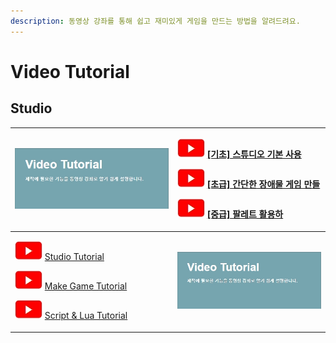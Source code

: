 ```yaml
---
description: 동영상 강좌를 통해 쉽고 재미있게 게임을 만드는 방법을 알려드려요.
---
```


# Video Tutorial

## Studio

<table>
  <thead>
    <tr>
      <th style="text-align:left">
        <img src="../.gitbook/assets/20210316_152740 (1).jpg" alt/>
      </th>
      <th style="text-align:left">
        <p>
          <img src="../.gitbook/assets/20210316_153206.jpg" alt/> <a href="studio-tutorial/undefined.md">[&#xAE30;&#xCD08;] &#xC2A4;&#xD29C;&#xB514;&#xC624; &#xAE30;&#xBCF8; &#xC0AC;&#xC6A9;</a>
        </p>
        <p>
          <img src="../.gitbook/assets/20210316_153206.jpg" alt/> <a href="studio-tutorial/undefined-3.md">[&#xCD08;&#xAE09;] &#xAC04;&#xB2E8;&#xD55C; &#xC7A5;&#xC560;&#xBB3C; &#xAC8C;&#xC784; &#xB9CC;&#xB4E4;</a>
        </p>
        <p>
          <img src="../.gitbook/assets/20210316_153206.jpg" alt/> <a href="studio-tutorial/undefined-4.md">[&#xC911;&#xAE09;] &#xD314;&#xB808;&#xD2B8; &#xD65C;&#xC6A9;&#xD558;</a>
        </p>
      </th>
    </tr>
  </thead>
  <tbody>
    <tr>
      <td style="text-align:left">
        <p>
          <img src="../.gitbook/assets/20210316_153206.jpg" alt/> <a href="https://github.com/BuildMachine-Ditoland/test/tree/4749ce46d826efd01fdd7b141dfdb9e500f090c3/video-tutorial/video-tutorial/studio-tutorial/README.md">Studio Tutorial</a>
        </p>
        <p>
          <img src="../.gitbook/assets/20210316_153206.jpg" alt/> <a href="https://github.com/BuildMachine-Ditoland/test/tree/4749ce46d826efd01fdd7b141dfdb9e500f090c3/video-tutorial/video-tutorial/game.md">Make Game Tutorial</a>
        </p>
        <p>
          <img src="../.gitbook/assets/20210316_153206.jpg" alt/> <a href="https://github.com/BuildMachine-Ditoland/test/tree/4749ce46d826efd01fdd7b141dfdb9e500f090c3/video-tutorial/video-tutorial/script-and-lua.md">Script &amp; Lua Tutorial</a>
        </p>
      </td>
      <td style="text-align:left">
        <img src="../.gitbook/assets/20210316_152740 (1).jpg" alt/>
      </td>
    </tr>
  </tbody>
</table>

